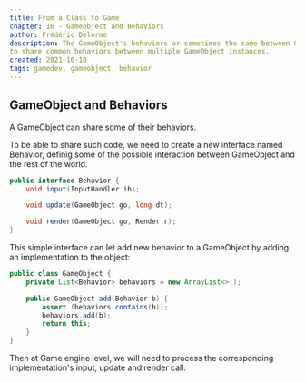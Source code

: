 ```yaml
---
title: From a Class to Game
chapter: 16 - Gameobject and Behaviors
author: Frédéric Delorme
description: The GameObject's behaviors ar sometimes the same between Object. the Behavior interface will provide a way \
to share common behaviors between multiple GameObject instances.
created: 2021-10-18
tags: gamedev, gameobject, behavior
---
```


## GameObject and Behaviors

A GameObject can share some of their behaviors.

To be able to share such code, we need to create a new interface named Behavior, definig some of the possible
interaction between GameObject and the rest of the world.

```java
public interface Behavior {
    void input(InputHandler ih);

    void update(GameObject go, long dt);

    void render(GameObject go, Render r);
}
```

This simple interface can let add new behavior to a GameObject by adding an implementation to the object:

```java
public class GameObject {
    private List<Behavior> behaviors = new ArrayList<>();

    public GameObject add(Behavior b) {
        assert (behaviors.contains(b));
        behaviors.add(b);
        return this;
    }
}
```

Then at Game engine level, we will need to process the corresponding implementation's input, update and render call.

